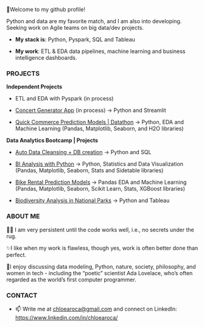 👋Welcome to my github profile!

Python and data are my favorite match, and I am also into developing. Seeking work on Agile teams on big data/dev projects.

* __My stack is__: Python, Pyspark, SQL and Tableau

* __My work__: ETL & EDA data pipelines, machine learning and business intelligence dashboards.

### PROJECTS
__Independent Projects__

- ETL and EDA with Pyspark (in process)

- [Concert Generator App](https://github.com/chloeiris/Concert-Generator-App 'repo') (in process) &rarr; Python and Streamlit


- [Quick Commerce Prediction Models | Datathon](https://github.com/chloeiris/Hackathon-Predicting-Final-Order-Status-of-a-Quickcommerce 'repo') &rarr; Python, EDA and Machine Learning (Pandas, Matplotlib, Seaborn, and H2O libraries)

__Data Analytics Bootcamp | Projects__

- [Auto Data Cleansing + DB creation](https://github.com/chloeiris/DA-Project1-Automating-Data-Cleaning) &rarr; Python and SQL

- [BI Analysis with Python](https://github.com/chloeiris/DA-Project2-Data-Analysis-with-Python-and-Final-Report) &rarr; Python, Statistics and Data Visualization (Pandas, Matplotlib, Seaborn, Stats and Sidetable libraries)

- [Bike Rental Prediction Models](https://github.com/chloeiris/DA-Project3-Bike-Rental-ML-Predictive-Models) &rarr; Pandas EDA and Machine Learning (Pandas, Matplotlib, Seaborn, Scikit Learn, Stats, XGBoost libraries)

- [Biodiversity Analysis in National Parks](https://public.tableau.com/app/profile/chloe7183/viz/Team2_National_Parks/General) &rarr; Python and Tableau

### ABOUT ME
👩‍💻 I am very persistent until the code works well, i.e., no secrets under the rug.

✨I like when my work is flawless, though yes, work is often better done than perfect. 

💭I enjoy discussing data modeling, Python, nature, society, philosophy, and women in tech - including the “poetic” scientist Ada Lovelace, who’s often regarded as the world’s first computer programmer.

### CONTACT
- 📫 Write me at chloearoca@gmail.com and connect on LinkedIn: https://www.linkedin.com/in/chloearoca/                
   
   

<!---
chloeiris/chloeiris is a ✨ special ✨ repository because its `README.md` (this file) appears on your GitHub profile.
You can click the Preview link to take a look at your changes.
![giphy](https://giphy.com/clips/guardian-the-guardian-zVORkDAN3m9Ehu4fF8)
--->

